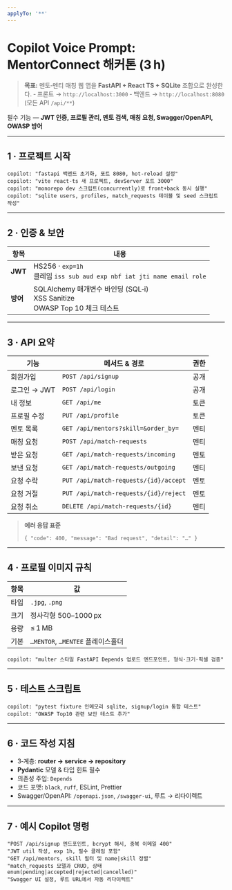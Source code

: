 ```yaml
---
applyTo: '**'
---
```

# Copilot Voice Prompt: **MentorConnect** 해커톤 (3 h)

> **목표:** 멘토‑멘티 매칭 웹 앱을 **FastAPI + React TS + SQLite** 조합으로 완성한다.
> ‑ 프론트 → `http://localhost:3000`
> ‑ 백엔드 → `http://localhost:8080` (모든 API `/api/**`)

필수 기능 — **JWT 인증, 프로필 관리, 멘토 검색, 매칭 요청, Swagger/OpenAPI, OWASP 방어**

---

## 1 · 프로젝트 시작

```text
copilot: "fastapi 백엔드 초기화, 포트 8080, hot‑reload 설정"
copilot: "vite react‑ts 새 프로젝트, devServer 포트 3000"
copilot: "monorepo dev 스크립트(concurrently)로 front+back 동시 실행"
copilot: "sqlite users, profiles, match_requests 테이블 및 seed 스크립트 작성"
```

---

## 2 · 인증 & 보안

| 항목      | 내용                                                                    |
| ------- | --------------------------------------------------------------------- |
| **JWT** | HS256 · `exp=1h`<br>클레임 `iss sub aud exp nbf iat jti name email role` |
| **방어**  | SQLAlchemy 매개변수 바인딩 (SQL‑i)<br>XSS Sanitize<br>OWASP Top 10 체크 테스트    |

---

## 3 · API 요약

| 기능        | 메서드 & 경로                              | 권한 |
| --------- | ------------------------------------- | -- |
| 회원가입      | `POST /api/signup`                    | 공개 |
| 로그인 → JWT | `POST /api/login`                     | 공개 |
| 내 정보      | `GET /api/me`                         | 토큰 |
| 프로필 수정    | `PUT /api/profile`                    | 토큰 |
| 멘토 목록     | `GET /api/mentors?skill=&order_by=`   | 멘티 |
| 매칭 요청     | `POST /api/match-requests`            | 멘티 |
| 받은 요청     | `GET /api/match-requests/incoming`    | 멘토 |
| 보낸 요청     | `GET /api/match-requests/outgoing`    | 멘티 |
| 요청 수락     | `PUT /api/match-requests/{id}/accept` | 멘토 |
| 요청 거절     | `PUT /api/match-requests/{id}/reject` | 멘토 |
| 요청 취소     | `DELETE /api/match-requests/{id}`     | 멘티 |

> **에러 응답 표준**
>
> ```jsonc
> { "code": 400, "message": "Bad request", "detail": "…" }
> ```

---

## 4 · 프로필 이미지 규칙

| 항목 | 값                           |
| -- | --------------------------- |
| 타입 | `.jpg`, `.png`              |
| 크기 | 정사각형 500–1000 px            |
| 용량 | ≤ 1 MB                      |
| 기본 | `…MENTOR`, `…MENTEE` 플레이스홀더 |

```text
copilot: "multer 스타일 FastAPI Depends 업로드 엔드포인트, 형식·크기·픽셀 검증"
```

---

## 5 · 테스트 스크립트

```text
copilot: "pytest fixture 인메모리 sqlite, signup/login 통합 테스트"
copilot: "OWASP Top10 관련 보안 테스트 추가"
```

---

## 6 · 코드 작성 지침

* 3‑계층: **router → service → repository**
* **Pydantic** 모델 & 타입 힌트 필수
* 의존성 주입: `Depends`
* 코드 포맷: `black`, `ruff`, ESLint, Prettier
* Swagger/OpenAPI: `/openapi.json`, `/swagger-ui`, 루트 → 리다이렉트

---

## 7 · 예시 Copilot 명령

```text
"POST /api/signup 엔드포인트, bcrypt 해시, 중복 이메일 400"
"JWT util 작성, exp 1h, 필수 클레임 포함"
"GET /api/mentors, skill 필터 및 name|skill 정렬"
"match_requests 모델과 CRUD, 상태 enum(pending|accepted|rejected|cancelled)"
"Swagger UI 설정, 루트 URL에서 자동 리다이렉트"
```
